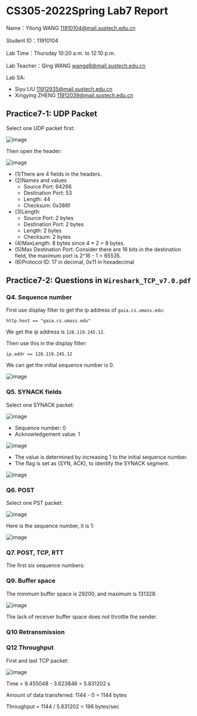 # CS305-2022Spring Lab7 Report
Name：Yitong WANG 11910104@mail.sustech.edu.cn

Student ID：11910104

Lab Time：Thursday 10:20 a.m. to 12:10 p.m.

Lab Teacher：Qing WANG wangq9@mail.sustech.edu.cn

Lab SA:
- Siyu LIU 11912935@mail.sustech.edu.cn
- Xingying ZHENG 11912039@mail.sustech.edu.cn

## Practice7-1: UDP Packet
Select one UDP packet first:

![image](https://user-images.githubusercontent.com/64548919/161696500-120de7c3-6340-443f-99f4-4edb4607b02b.png)

Then open the header:

![image](https://user-images.githubusercontent.com/64548919/161696660-95876ae4-ea67-451c-ac06-a70c84f2e6f6.png)

- (1)There are 4 fields in the headers.
- (2)Names and values
  - Source Port: 64266
  - Destination Port: 53
  - Length: 44
  - Checksum: 0x386f
- (3)Length:
  - Source Port: 2 bytes
  - Destination Port: 2 bytes
  - Length: 2 bytes
  - Checksum: 2 bytes
- (4)MaxLength: 8 bytes since 4 * 2 = 8 bytes.
- (5)Max Destination Port: Consider there are 16 bits in the destination field, the maximum port is 2^16 - 1 = 65535.
- (6)Protocol ID: 17 in decimal, 0x11 in hexadecimal

## Practice7-2: Questions in `Wireshark_TCP_v7.0.pdf`
### Q4. Sequence number
First use display filter to get the ip address of `gaia.cs.umass.edu`:

```
http.host == "gaia.cs.umass.edu"
```

We get the ip address is `128.119.245.12`.

Then use this in the display filter:

```
ip.addr == 128.119.245.12
```

We can get the initial sequence number is 0.

![image](https://user-images.githubusercontent.com/64548919/161708749-7f35c67f-e0b7-495d-a42c-c4a7a26fc84f.png)

### Q5. SYNACK fields
Select one SYNACK packet: 

![image](https://user-images.githubusercontent.com/64548919/161709403-0cbfbf25-539f-4da9-88ce-2770303d56f0.png)

- Sequence number: 0
- Acknowledgement value: 1

![image](https://user-images.githubusercontent.com/64548919/161709851-47a66dd4-3968-4d17-951b-bfe492edad90.png)

- The value is determined by increasing 1 to the initial sequence number.
- The flag is set as (SYN, ACK), to identify the SYNACK segment.

![image](https://user-images.githubusercontent.com/64548919/161710593-b600fbdc-4782-480a-9f75-9cd698e6e813.png)

### Q6. POST
Select one PST packet:

![image](https://user-images.githubusercontent.com/64548919/161713424-d594f154-6d21-4808-af7a-5544c02572a6.png)

Here is the sequence number, it is 1:

![image](https://user-images.githubusercontent.com/64548919/161713386-69f1bfc9-3d0a-4698-8066-e3147c7eed3e.png)

### Q7. POST, TCP, RTT
The first six sequence numbers:

### Q9. Buffer space
The minimum buffer space is 29200, and maximum is 131328.

![image](https://user-images.githubusercontent.com/64548919/161721309-08dc0708-114c-41aa-aabb-f7593f116703.png)

The lack of receiver buffer space does not throttle the sender.

### Q10 Retransmission


### Q12 Throughput
First and last TCP packet:

![image](https://user-images.githubusercontent.com/64548919/161724911-af788ee5-0bfb-49ff-8a71-6eec81645f66.png)

Time = 9.455048 - 3.623846 = 5.831202 s

Amount of data transferred: 1144 - 0 = 1144 bytes

Throughput = 1144 / 5.831202 = 196 bytes/sec
